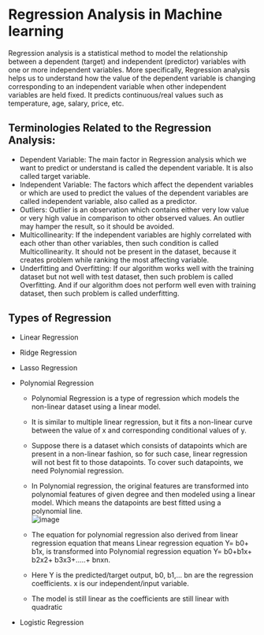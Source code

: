 # Regression Analysis in Machine learning
Regression analysis is a statistical method to model the relationship between a dependent (target) and independent (predictor) variables with one or more independent variables. More specifically, Regression analysis helps us to understand how the value of the dependent variable is changing corresponding to an independent variable when other independent variables are held fixed. It predicts continuous/real values such as temperature, age, salary, price, etc.

## Terminologies Related to the Regression Analysis:

- Dependent Variable: The main factor in Regression analysis which we want to predict or understand is called the dependent variable. It is also called target variable.
- Independent Variable: The factors which affect the dependent variables or which are used to predict the values of the dependent variables are called independent variable, also called as a predictor.
- Outliers: Outlier is an observation which contains either very low value or very high value in comparison to other observed values. An outlier may hamper the result, so it should be avoided.
- Multicollinearity: If the independent variables are highly correlated with each other than other variables, then such condition is called Multicollinearity. It should not be present in the dataset, because it creates problem while ranking the most affecting variable.
- Underfitting and Overfitting: If our algorithm works well with the training dataset but not well with test dataset, then such problem is called Overfitting. And if our algorithm does not perform well even with training dataset, then such problem is called underfitting.      

## Types of Regression
- Linear Regression     
- Ridge Regression      
- Lasso Regression      
- Polynomial Regression
   - Polynomial Regression is a type of regression which models the non-linear dataset using a linear model.
   - It is similar to multiple linear regression, but it fits a non-linear curve between the value of x and corresponding conditional values of y.
   - Suppose there is a dataset which consists of datapoints which are present in a non-linear fashion, so for such case, linear regression will not best fit to those datapoints. To cover such datapoints, we need Polynomial regression.
   - In Polynomial regression, the original features are transformed into polynomial features of given degree and then modeled using a linear model. Which means the datapoints are best fitted using a polynomial line. \
   ![image](https://user-images.githubusercontent.com/58425689/107841255-8c122280-6de1-11eb-9619-b59d34f38766.png)

   - The equation for polynomial regression also derived from linear regression equation that means Linear regression equation Y= b0+ b1x, is transformed into Polynomial regression equation Y= b0+b1x+ b2x2+ b3x3+.....+ bnxn.
   - Here Y is the predicted/target output, b0, b1,... bn are the regression coefficients. x is our independent/input variable.
   - The model is still linear as the coefficients are still linear with quadratic

- Logistic Regression           
